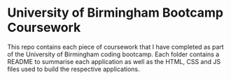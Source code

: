 # University of Birmingham Bootcamp Coursework

This repo contains each piece of coursework that I have completed as part of the University of Birmingham coding bootcamp. Each folder contains a README to summarise each application as well as the HTML, CSS and JS files used to build the respective applications.
